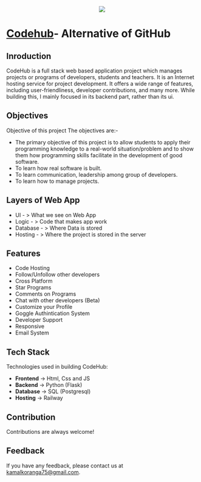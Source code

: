 <p  align="center">
<img src="https://media.licdn.com/dms/image/D4D16AQGh4dM-y6KAMw/profile-displaybackgroundimage-shrink_350_1400/0/1680019229317?e=1688601600&v=beta&t=8ZpTacHNl4zetDeCx4jU5gDI8thJBUhls7oN6CKg1ZQ">
</p>

# [Codehub](https://codehub.gq)- Alternative of GitHub

## Inroduction
CodeHub is a full stack web based application project which manages projects or programs of developers, students and teachers. It is an Internet hosting service for project development. It offers a wide range of features, including user-friendliness, developer contributions, and many more. While building this, I mainly focused in its backend part, rather than its ui.

## Objectives
Objective of this project
The objectives are:-
- The primary objective of this project is to allow students to apply their programming knowledge to a real-world situation/problem and to show them how programming skills facilitate in the development of good software.
- To learn how real software is built.
- To learn communication, leadership among group of developers.
- To learn how to manage projects.

## Layers of Web App
- UI - > What we see on Web App
- Logic - > Code that makes app work
- Database - > Where Data is stored
- Hosting - > Where the project is stored in the server

## Features
- Code Hosting
- Follow/Unfollow other developers
- Cross Platform
- Star Programs
- Comments on Programs
- Chat with other developers (Beta)
- Customize your Profile
- Goggle Authintication System
- Developer Support
- Responsive
- Email System

## Tech Stack
Technologies used in building CodeHub:

- **Frontend** -> Html, Css and JS
- **Backend** -> Python (Flask)
- **Database** -> SQL (Postgresql)
- **Hosting** -> Railway

## Contribution

Contributions are always welcome!

## Feedback

If you have any feedback, please contact us at kamalkoranga75@gmail.com.

